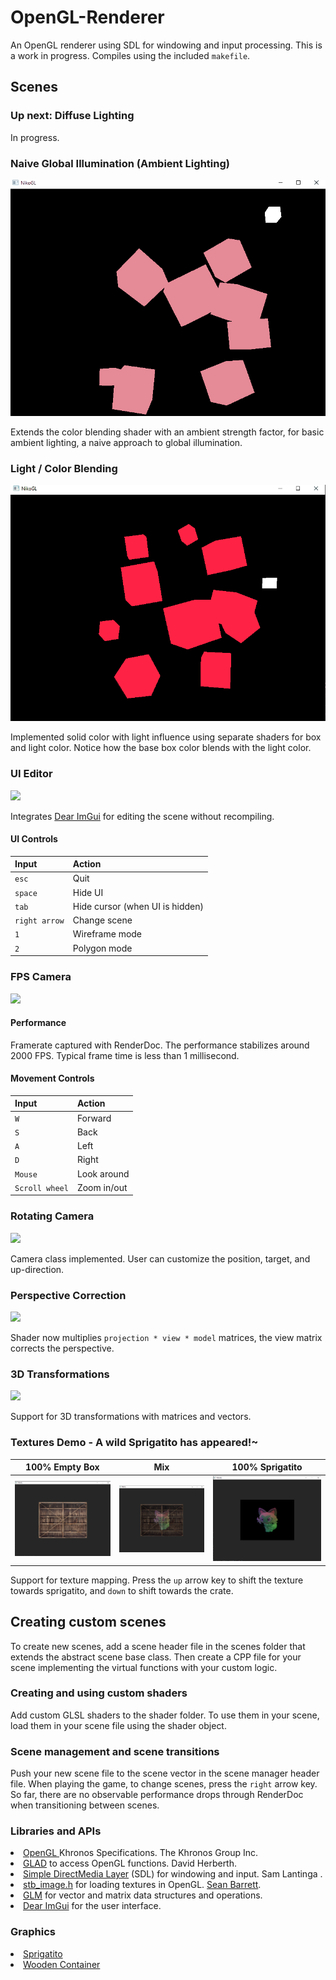 # OpenGL-Renderer
An OpenGL renderer using SDL for windowing and input processing. This is a work in progress. Compiles using the included `makefile`. 

## Scenes

### Up next: Diffuse Lighting

In progress.

### Naive Global Illumination (Ambient Lighting)
<img src="images/GL_NaiveGI.gif">

Extends the color blending shader with an ambient strength factor, for basic ambient lighting, a naive approach to global illumination.

### Light / Color Blending
<img src="images/GL_AmbientLighting.gif">

Implemented solid color with light influence using separate shaders for box and light color. Notice how the base box color blends with the light color.

### UI Editor
<img src="images/OGL_Editor.gif">

Integrates <a href="https://github.com/ocornut/imgui">Dear ImGui</a> for editing the scene without recompiling. 

#### UI Controls
|Input|Action|
|:---|:---|
|`esc`|Quit|
|`space`|Hide UI|
|`tab`|Hide cursor (when UI is hidden)|
|`right arrow`|Change scene|
|`1`|Wireframe mode|
|`2`|Polygon mode|

### FPS Camera
<img src="images/OGL_FPS.gif">

#### Performance
Framerate captured with RenderDoc. The performance stabilizes around 2000 FPS. Typical frame time is less than 1 millisecond.

#### Movement Controls
|Input|Action|
|:---|:---|
|`W`|Forward|
|`S`|Back|
|`A`|Left|
|`D`|Right|
|`Mouse`|Look around|
|`Scroll wheel`|Zoom in/out|

### Rotating Camera
<img src="images/OGL_RotatingCamera.gif">

Camera class implemented. User can customize the position, target, and up-direction. 

### Perspective Correction
<img src="images/OGL_Perspective.gif"> 

Shader now multiplies `projection * view * model` matrices, the view matrix corrects the perspective. 

### 3D Transformations
<img src="images/OGL_3DCrates.gif">

Support for 3D transformations with matrices and vectors.

### Textures Demo - A wild Sprigatito has appeared!~
|100% Empty Box|Mix|100% Sprigatito|
|:-------:|:--------:|:--------:|
|<img src="images/empty.png" style="height: 30%">|<img src="images/half.png" style="height: 30%">|<img src="images/full.png" style="height: 30%">

Support for texture mapping. Press the `up` arrow key to shift the texture towards sprigatito, and `down` to shift towards the crate.

## Creating custom scenes
To create new scenes, add a scene header file in the scenes folder that extends the abstract scene base class. Then create a CPP file for your scene implementing the virtual functions with your custom logic. 

### Creating and using custom shaders
Add custom GLSL shaders to the shader folder. To use them in your scene, load them in your scene file using the shader object. 

### Scene management and scene transitions
Push your new scene file to the scene vector in the scene manager header file. When playing the game, to change scenes, press the `right` arrow key. So far, there are no observable performance drops through RenderDoc when transitioning between scenes.

<!--
### (Shaders) Drawing triangles
|Solid|Solid|Wireframe|
|:---:|:----:|:------:|
|<img src="images/interpolated_color.png" style="height: 30%">|<img src="images/filled.png" style="height: 30%">|<img src="images/wireframe.png" style="height: 30%">|
Support for shaders.
-->

<!-- 
For future reference: the VBO stores the vertices, the EBO stores the vertex indices for each triangle, and the VAO specifies the settings for OpenGL to draw the triangles.
-->

### Libraries and APIs
<li>
<a href="https://www.khronos.org/opengl/">OpenGL </a> Khronos Specifications. The Khronos Group Inc.
</li>
<li>
<a href="https://github.com/Dav1dde/glad">GLAD</a> to access OpenGL functions. David Herberth.
<li>
<a href="https://github.com/libsdl-org/SDL">Simple DirectMedia Layer</a> (SDL) for windowing and input. Sam Lantinga <slouken@libsdl.org>.
</li>
<li>
<a href="https://github.com/nothings/stb/blob/master/stb_image.h">stb_image.h</a> for loading textures in OpenGL. <a href="https://github.com/nothings">Sean Barrett</a>.
</li>
<li>
<a href="https://glm.g-truc.net/0.9.8/index.html">GLM</a> for vector and matrix data structures and operations.
</li>
<li>
<a href="https://github.com/ocornut/imgui">Dear ImGui</a> for the user interface.
</li>
<!--
<li>
<a href="https://github.com/libsdl-org/SDL_image">SDL_image</a> for image decoding (might use later). Sam Lantinga <slouken@libsdl.org>
</li> 
-->

### Graphics
<li>
<a href="https://pokemon-scarlet-and-violet.fandom.com/wiki/Sprigatito">Sprigatito</a>
</li>
<li>
<a href="https://learnopengl.com/img/textures/container.jpg">Wooden Container</a>
</li>
